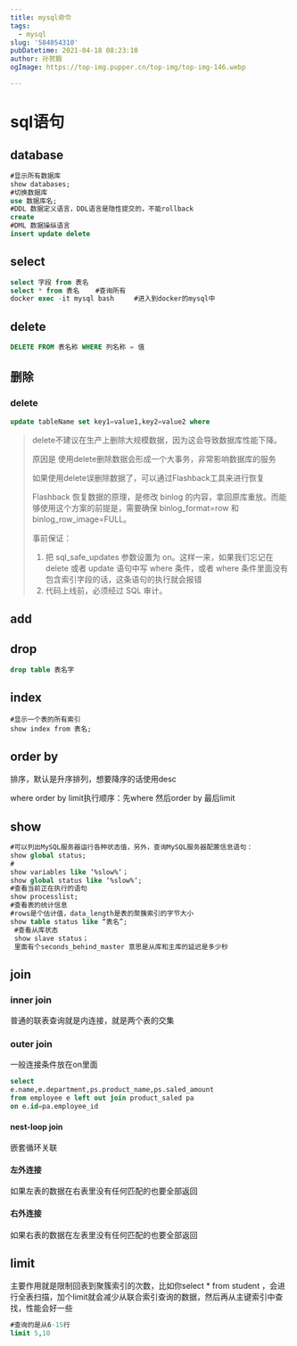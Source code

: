 ```yaml
---
title: mysql命令
tags:
  - mysql
slug: '584054310'
pubDatetime: 2021-04-18 08:23:10
author: 孙贺毅
ogImage: https://top-img.pupper.cn/top-img/top-img-146.webp

---
```


# sql语句

<!-- more -->

## database

```SQL
#显示所有数据库
show databases;
#切换数据库
use 数据库名;
#DDL 数据定义语言，DDL语言是隐性提交的，不能rollback
create
#DML 数据操纵语言
insert update delete
```

## select

```SQL
select 字段 from 表名
select * from 表名    #查询所有
docker exec -it mysql bash     #进入到docker的mysql中
```

## delete

```SQL
DELETE FROM 表名称 WHERE 列名称 = 值
```

## 删除

### delete

```SQL
update tableName set key1=value1,key2=value2 where 
```

> delete不建议在生产上删除大规模数据，因为这会导致数据库性能下降。
>
> 原因是 使用delete删除数据会形成一个大事务，非常影响数据库的服务
>
> 如果使用delete误删除数据了，可以通过Flashback工具来进行恢复
>
> Flashback 恢复数据的原理，是修改 binlog 的内容，拿回原库重放。而能够使用这个方案的前提是，需要确保 binlog_format=row 和 binlog_row_image=FULL。
>
> 事前保证：
>
> 1. 把 sql_safe_updates 参数设置为 on。这样一来，如果我们忘记在 delete 或者 update 语句中写 where 条件，或者 where 条件里面没有包含索引字段的话，这条语句的执行就会报错
> 2. 代码上线前，必须经过 SQL 审计。

## add

## drop

```sql
drop table 表名字
```



## index

```text
#显示一个表的所有索引
show index from 表名;
```

## order by

排序，默认是升序排列，想要降序的话使用desc

where order by limit执行顺序：先where 然后order by 最后limit

## show

```SQL
#可以列出MySQL服务器运行各种状态值，另外，查询MySQL服务器配置信息语句：
show global status;
#
show variables like ‘%slow%‘；
show global status like ‘%slow%‘;
#查看当前正在执行的语句
show processlist;
#查看表的统计信息
#rows是个估计值，data_length是表的聚簇索引的字节大小
show table status like “表名”; 
 #查看从库状态
 show slave status；
 里面有个seconds_behind_master 意思是从库和主库的延迟是多少秒
```

## join

### inner join

普通的联表查询就是内连接，就是两个表的交集

### outer join

一般连接条件放在on里面

```SQL
select 
e.name,e.department,ps.product_name,ps.saled_amount
from employee e left out join product_saled pa
on e.id=pa.employee_id 
```

#### nest-loop join

嵌套循环关联

#### 左外连接

如果左表的数据在右表里没有任何匹配的也要全部返回

#### 右外连接

如果右表的数据在左表里没有任何匹配的也要全部返回

## limit

主要作用就是限制回表到聚簇索引的次数，比如你select * from student ，会进行全表扫描，加个limit就会减少从联合索引查询的数据，然后再从主键索引中查找，性能会好一些

```SQL
#查询的是从6-15行
limit 5,10
```